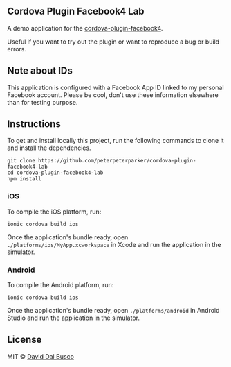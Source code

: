 ## Cordova Plugin Facebook4 Lab

A demo application for the [cordova-plugin-facebook4](https://github.com/jeduan/cordova-plugin-facebook4).

Useful if you want to try out the plugin or want to reproduce a bug or build errors.

## Note about IDs

This application is configured with a Facebook App ID linked to my personal Facebook account. Please be cool, don't use these information elsewhere than for testing purpose.

## Instructions

To get and install locally this project, run the following commands to clone it and install the dependencies.

```
git clone https://github.com/peterpeterparker/cordova-plugin-facebook4-lab
cd cordova-plugin-facebook4-lab
npm install
```

### iOS

To compile the iOS platform, run:

```
ionic cordova build ios
```

Once the application's bundle ready, open `./platforms/ios/MyApp.xcworkspace` in Xcode and run the application in the simulator.

### Android

To compile the Android platform, run:

```
ionic cordova build ios
```

Once the application's bundle ready, open `./platforms/android` in Android Studio and run the application in the simulator.

## License

MIT © [David Dal Busco](mailto:david.dalbusco@outlook.com)

